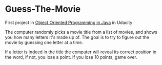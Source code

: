 # Guess-The-Movie
First project in [Object Oriented Programming in Java](https://classroom.udacity.com/courses/ud283) in Udacity

The computer randomly picks a movie title from a list of movies, and shows you how many letters it's made up of. The goal is to try to figure out the movie by guessing one letter at a time.

If a letter is indeed in the title the computer will reveal its correct position in the word, if not, you lose a point. If you lose 10 points, game over.
